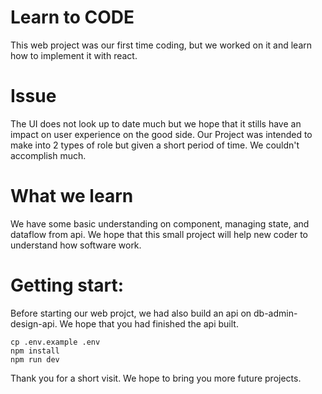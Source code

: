 # Learn to CODE

This web project was our first time coding, but we worked on it and learn how to implement it with react. 


# Issue

The UI does not look up to date much but we hope that it stills have an impact on user experience on the good side. 
Our Project was intended to make into 2 types of role but given a short period of time. We couldn't accomplish much. 

# What we learn

We have some basic understanding on component, managing state, and dataflow from api. We hope that this small project will help new coder to understand how software work.

# Getting start:

Before starting our web projct, we had also build an api on db-admin-design-api. We hope that you had finished the api built.

```
cp .env.example .env
npm install
npm run dev
```


Thank you for a short visit.
We hope to bring you more future projects.
